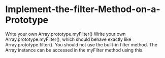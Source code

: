 # Implement-the-filter-Method-on-a-Prototype
Write your own Array.prototype.myFilter()
Write your own Array.prototype.myFilter(), which should behave exactly like Array.prototype.filter(). You should not use the built-in filter method. The Array instance can be accessed in the myFilter method using this.
